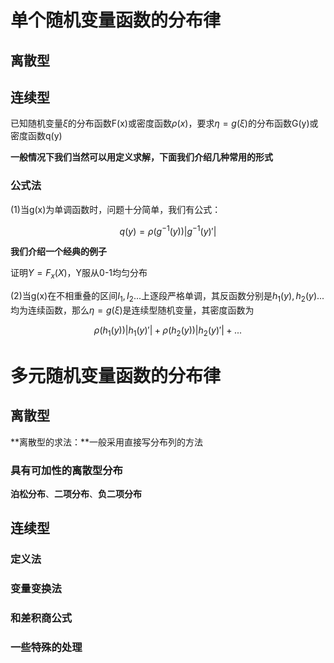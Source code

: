 # 单个随机变量函数的分布律
## 离散型
## 连续型
已知随机变量$\xi$的分布函数F(x)或密度函数$\rho(x)$，要求$\eta=g(\xi)$的分布函数G(y)或密度函数q(y)

**一般情况下我们当然可以用定义求解，下面我们介绍几种常用的形式**
### 公式法
(1)当g(x)为单调函数时，问题十分简单，我们有公式：

$$q(y)=\rho(g^{-1}(y))|{g^{-1}(y)}'|$$

**我们介绍一个经典的例子**

证明$Y=F_{x}(X)$，Y服从0-1均匀分布

(2)当g(x)在不相重叠的区间$I_{1},I_{2}...$上逐段严格单调，其反函数分别是$h_{1}(y),h_{2}(y)...$均为连续函数，那么$\eta=g(\xi)$是连续型随机变量，其密度函数为

$$\rho(h_{1}(y))|{h_{1}(y)}'|+\rho(h_{2}(y))|{h_{2}(y)}'|+...$$

# 多元随机变量函数的分布律 
## 离散型
**离散型的求法：**一般采用直接写分布列的方法
### 具有可加性的离散型分布
**泊松分布**、**二项分布**、**负二项分布**
## 连续型
### 定义法
### 变量变换法
### 和差积商公式
### 一些特殊的处理
